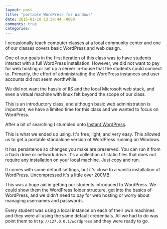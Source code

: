 ```yaml
---
layout: post
title: "portable WordPress for Windows"
date: 2015-01-10 13:39:44 -0600
comments: true
categories: 
---
```


I occasionally teach computer classes at a local community center and one of our classes covers basic WordPress and web design.

One of our goals in the first iteration of this class was to have students interact with a full WordPress installation.  However, we did not want to pay for web hosting or set up a server in-house that the students could connect to.  Primarily, the effort of administrating the WordPress instances and user accounts did not seem worthwhile.

<!-- more -->

We did not want the hassle of IIS and the local Microsoft web stack, and even a virtual machine with linux felt beyond the scope of our class.

This is an introductory class, and although basic web administration is important, we have a limited time for this class and we wanted to focus on WordPress.

After a bit of searching I stumbled onto [Instant WordPress](http://www.instantwp.com/).

This is what we ended up using.  It's free, light, and very easy.  This allowed us to get a portable standalone version of WordPress running on Windows.

It has persistence so changes you make are preserved.  You can run it from a flash drive or network drive.  It's a collection of static files that does not require any installation on your local machine.  Just copy and run.

It comes with some default settings, but it's close to a vanilla installation of WordPress.  Uncompressed it's a little over 200MB.

This was a huge aid in getting our students introduced to WordPress.  We could show them the WordPress folder structure, get into the basics of WordPress, and we didn't need to pay for web hosting or worry about managing usernames and passwords.

Every student was using a local instance on each of their own machines and they were all using the same default credentials.  All we had to do was point them to `http://127.0.0.1/wordpress` and they were ready to go.